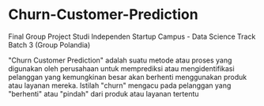# Churn-Customer-Prediction
Final Group Project Studi Independen Startup Campus - Data Science Track Batch 3 (Group Polandia)

"Churn Customer Prediction" adalah suatu metode atau proses yang digunakan oleh perusahaan untuk memprediksi atau mengidentifikasi pelanggan yang kemungkinan besar akan berhenti menggunakan produk atau layanan mereka. Istilah "churn" mengacu pada pelanggan yang "berhenti" atau "pindah" dari produk atau layanan tertentu
